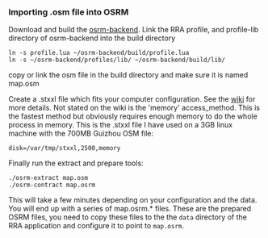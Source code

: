 ### Importing .osm file into OSRM

Download and build the [osrm-backend](https://github.com/Project-OSRM/osrm-backend). Link the RRA profile, and profile-lib directory of osrm-backend into the build directory

```
ln -s profile.lua ~/osrm-backend/build/profile.lua
ln -s ~/osrm-backend/profiles/lib/ ~/osrm-backend/build/lib/
```

copy or link the osm file in the build directory and make sure it is named map.osm

Create a .stxxl file which fits your computer configuration. See the [wiki](https://github.com/Project-OSRM/osrm-backend/wiki/Running-OSRM) for more details. Not stated on the wiki is the 'memory' access_method. This is the fastest method but obviously requires enough memory to do the whole process in memory. This is the .stxxl file I have used on a 3GB linux machine with the 700MB Guizhou OSM file:

```
disk=/var/tmp/stxxl,2500,memory
```

Finally run the extract and prepare tools:

```
./osrm-extract map.osm
./osrm-contract map.osrm
```

This will take a few minutes depending on your configuration and the data. You will end up with a series of map.osrm.* files. These are the prepared OSRM files, you need to copy these files to the the `data` directory of the RRA application and configure it to point to `map.osrm`.
